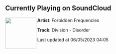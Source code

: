 ## Currently Playing on SoundCloud

[<img align="left" width="100" src="https://i1.sndcdn.com/artworks-YDHniN24Rl6nJK13-z3zhLA-t500x500.jpg">](https://soundcloud.com/forbiddenfrequenciesdnb/division-disorder)

**Artist**: Forbidden Frequencies 

**Track**: Division - Disorder

Last updated at 06/05/2023 04:05
